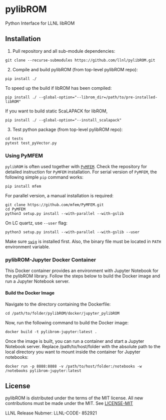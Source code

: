 # pylibROM
Python Interface for LLNL libROM 

## Installation

1. Pull repository and all sub-module dependencies:
  ```
  git clone --recurse-submodules https://github.com/llnl/pylibROM.git
  ```

2. Compile and build pylibROM (from top-level pylibROM repo):
  ```
  pip install ./
  ```
  To speed up the build if libROM has been compiled:
  ```
  pip install ./ --global-option="--librom_dir=/path/to/pre-installed-libROM"
  ```  
  If you want to build static ScaLAPACK for libROM,
  ```
  pip install ./ --global-option="--install_scalapack"
  ```
  
3. Test python package (from top-level pylibROM repo):
  ```
  cd tests
  pytest test_pyVector.py
  ```

### Using PyMFEM
`pylibROM` is often used together with [`PyMFEM`](https://github.com/mfem/PyMFEM).
Check the repository for detailed instruction for `PyMFEM` installation.
For serial version of `PyMFEM`, the following simple `pip` command works:
```
pip install mfem
```
For parallel version, a manual installation is required:
```
git clone https://github.com/mfem/PyMFEM.git
cd PyMFEM
python3 setup.py install --with-parallel --with-gslib
```
On LC quartz, use `--user` flag:
```
python3 setup.py install --with-parallel --with-gslib --user
```
Make sure [`swig`](https://pypi.org/project/swig) is installed first. Also, the binary file must be located in `PATH` environment variable.

### pylibROM-Jupyter Docker Container

This Docker container provides an environment with Jupyter Notebook for the pylibROM library. Follow the steps below to build the Docker image and run a Jupyter Notebook server.

#### Build the Docker Image

Navigate to the directory containing the Dockerfile:
 ```
cd /path/to/folder/pylibROM/docker/jupyter_pylibROM
 ```

Now, run the following command to build the Docker image:
 
 ```
docker build -t pylibrom-jupyter:latest .
 ```

Once the image is built, you can run a container and start a Jupyter Notebook server. Replace /path/to/host/folder with the absolute path to the local directory you want to mount inside the container for Jupyter notebooks: 

 ```
docker run -p 8888:8888 -v /path/to/host/folder:/notebooks -w /notebooks pylibrom-jupyter:latest
 ```


## License
pylibROM is distributed under the terms of the MIT license. All new contributions must be made under the MIT. See
[LICENSE-MIT](https://github.com/LLNL/pylibROM/blob/main/LICENSE)

LLNL Release Nubmer: LLNL-CODE- 852921
